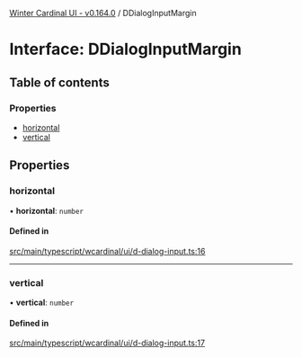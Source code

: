 [Winter Cardinal UI - v0.164.0](../index.md) / DDialogInputMargin

# Interface: DDialogInputMargin

## Table of contents

### Properties

- [horizontal](DDialogInputMargin.md#horizontal)
- [vertical](DDialogInputMargin.md#vertical)

## Properties

### horizontal

• **horizontal**: `number`

#### Defined in

[src/main/typescript/wcardinal/ui/d-dialog-input.ts:16](https://github.com/winter-cardinal/winter-cardinal-ui/blob/v0.164.0/src/main/typescript/wcardinal/ui/d-dialog-input.ts#L16)

___

### vertical

• **vertical**: `number`

#### Defined in

[src/main/typescript/wcardinal/ui/d-dialog-input.ts:17](https://github.com/winter-cardinal/winter-cardinal-ui/blob/v0.164.0/src/main/typescript/wcardinal/ui/d-dialog-input.ts#L17)
